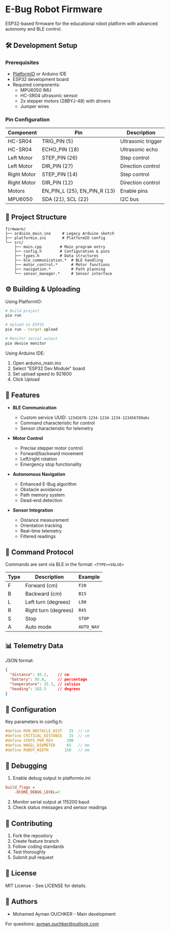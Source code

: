 # E-Bug Robot Firmware

ESP32-based firmware for the educational robot platform with advanced autonomy and BLE control.

## 🛠️ Development Setup

### Prerequisites
- [PlatformIO](https://platformio.org/) or Arduino IDE
- ESP32 development board
- Required components:
  - MPU6050 IMU
  - HC-SR04 ultrasonic sensor
  - 2x stepper motors (28BYJ-48) with drivers
  - Jumper wires

### Pin Configuration
| Component | Pin | Description |
|-----------|-----|-------------|
| HC-SR04 | TRIG_PIN (5) | Ultrasonic trigger |
| HC-SR04 | ECHO_PIN (18) | Ultrasonic echo |
| Left Motor | STEP_PIN (26) | Step control |
| Left Motor | DIR_PIN (27) | Direction control |
| Right Motor | STEP_PIN (14) | Step control |
| Right Motor | DIR_PIN (12) | Direction control |
| Motors | EN_PIN_L (25), EN_PIN_R (13) | Enable pins |
| MPU6050 | SDA (21), SCL (22) | I2C bus |

## 📁 Project Structure

```
firmware/
├── arduino_main.ino     # Legacy Arduino sketch
├── platformio.ini       # PlatformIO config
└── src/
    ├── main.cpp        # Main program entry
    ├── config.h        # Configuration & pins
    ├── types.h         # Data structures
    ├── ble_communication.*  # BLE handling
    ├── motor_control.*      # Motor functions
    ├── navigation.*         # Path planning
    └── sensor_manager.*     # Sensor interface
```

## ⚙️ Building & Uploading

Using PlatformIO:
```bash
# Build project
pio run

# Upload to ESP32
pio run --target upload

# Monitor serial output
pio device monitor
```

Using Arduino IDE:
1. Open arduino_main.ino
2. Select "ESP32 Dev Module" board
3. Set upload speed to 921600
4. Click Upload

## 🌟 Features

- **BLE Communication**
  - Custom service UUID: `12345678-1234-1234-1234-123456789abc`
  - Command characteristic for control
  - Sensor characteristic for telemetry

- **Motor Control**
  - Precise stepper motor control
  - Forward/backward movement
  - Left/right rotation
  - Emergency stop functionality

- **Autonomous Navigation**
  - Enhanced E-Bug algorithm
  - Obstacle avoidance
  - Path memory system
  - Dead-end detection

- **Sensor Integration**
  - Distance measurement
  - Orientation tracking
  - Real-time telemetry
  - Filtered readings

## 🤖 Command Protocol

Commands are sent via BLE in the format: `<TYPE><VALUE>`

| Type | Description | Example |
|------|-------------|---------|
| F | Forward (cm) | `F20` |
| B | Backward (cm) | `B15` |
| L | Left turn (degrees) | `L90` |
| R | Right turn (degrees) | `R45` |
| S | Stop | `STOP` |
| A | Auto mode | `AUTO_NAV` |

## 📊 Telemetry Data

JSON format:
```json
{
  "distance": 45.2,    // cm
  "battery": 95.0,     // percentage
  "temperature": 25.3, // celsius
  "heading": 182.5     // degrees
}
```

## 🔧 Configuration

Key parameters in config.h:
```cpp
#define MIN_OBSTACLE_DIST   25  // cm
#define CRITICAL_DISTANCE   15  // cm
#define STEPS_PER_REV      200
#define WHEEL_DIAMETER     65   // mm
#define ROBOT_WIDTH       150   // mm
```

## 🐛 Debugging

1. Enable debug output in platformio.ini:
```ini
build_flags = 
    -DCORE_DEBUG_LEVEL=3
```

2. Monitor serial output at 115200 baud
3. Check status messages and sensor readings

## 📝 Contributing

1. Fork the repository
2. Create feature branch
3. Follow coding standards
4. Test thoroughly
5. Submit pull request

## 📄 License

MIT License - See LICENSE for details.

## 👥 Authors

- Mohamed Ayman OUCHKER - Main development

For questions: ayman.ouchker@outlook.com